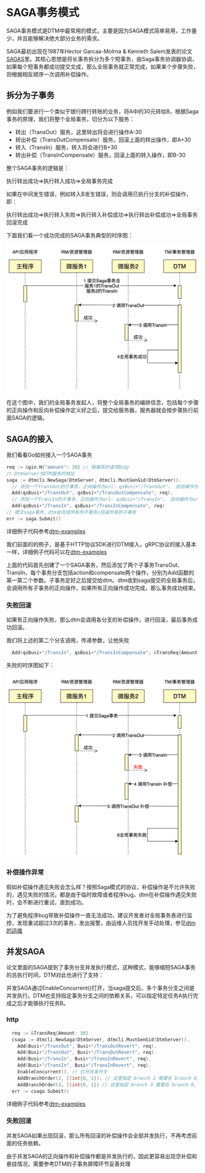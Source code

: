 # SAGA事务模式

SAGA事务模式是DTM中最常用的模式，主要是因为SAGA模式简单易用，工作量少，并且能够解决绝大部分业务的需求。

SAGA最初出现在1987年Hector Garcaa-Molrna & Kenneth Salem发表的论文[SAGAS](https://www.cs.cornell.edu/andru/cs711/2002fa/reading/sagas.pdf)里。其核心思想是将长事务拆分为多个短事务，由Saga事务协调器协调，如果每个短事务都成功提交文成，那么全局事务就正常完成，如果某个步骤失败，则根据相反顺序一次调用补偿操作。

## 拆分为子事务
例如我们要进行一个类似于银行跨行转账的业务，将A中的30元转给B，根据Saga事务的原理，我们将整个全局事务，切分为以下服务：
- 转出（TransOut）服务，这里转出将会进行操作A-30
- 转出补偿（TransOutCompensate）服务，回滚上面的转出操作，即A+30
- 转入（TransIn）服务，转入将会进行B+30
- 转出补偿（TransInCompensate）服务，回滚上面的转入操作，即B-30

整个SAGA事务的逻辑是：

执行转出成功=>执行转入成功=>全局事务完成

如果在中间发生错误，例如转入B发生错误，则会调用已执行分支的补偿操作，即：

执行转出成功=>执行转入失败=>执行转入补偿成功=>执行转出补偿成功=>全局事务回滚完成

下面我们看一个成功完成的SAGA事务典型的时序图：

![saga_normal](../imgs/saga_normal.jpg)

在这个图中，我们的全局事务发起人，将整个全局事务的编排信息，包括每个步骤的正向操作和反向补偿操作定义好之后，提交给服务器，服务器就会按步骤执行前面SAGA的逻辑。
## SAGA的接入

我们看看Go如何接入一个SAGA事务

``` go
req := &gin.H{"amount": 30} // 微服务的请求Body
// DtmServer为DTM服务的地址
saga := dtmcli.NewSaga(DtmServer, dtmcli.MustGenGid(DtmServer)).
  // 添加一个TransOut的子事务，正向操作为url: qsBusi+"/TransOut"， 逆向操作为url: qsBusi+"/TransOutCompensate"
  Add(qsBusi+"/TransOut", qsBusi+"/TransOutCompensate", req).
  // 添加一个TransIn的子事务，正向操作为url: qsBusi+"/TransIn"， 逆向操作为url: qsBusi+"/TransInCompensate"
  Add(qsBusi+"/TransIn", qsBusi+"/TransInCompensate", req)
// 提交saga事务，dtm会完成所有的子事务/回滚所有的子事务
err := saga.Submit()
```

详细例子代码参考[dtm-examples](https://github.com/dtm-labs/dtm-examples)

我们前面的的例子，是基于HTTP协议SDK进行DTM接入，gRPC协议的接入基本一样，详细例子代码可以在[dtm-examples](https://github.com/dtm-labs/dtm-examples)

上面的代码首先创建了一个SAGA事务，然后添加了两个子事务TransOut、TransIn，每个事务分支包括action和compensate两个操作，分别为Add函数的第一第二个参数。子事务定好之后提交给dtm。dtm收到saga提交的全局事务后，会调用所有子事务的正向操作，如果所有正向操作成功完成，那么事务成功结束。

### 失败回滚

如果有正向操作失败，那么dtm会调用各分支的补偿操作，进行回滚，最后事务成功回滚。

我们将上述的第二个分支调用，传递参数，让他失败

``` go
  Add(qsBusi+"/TransIn", qsBusi+"/TransInCompensate", &TransReq{Amount: 30, TransInResult: "FAILURE"})
```

失败的时序图如下：

![saga_rollback](../imgs/saga_rollback.jpg)

### 补偿操作异常

假如补偿操作遇见失败会怎么样？按照Saga模式的协议，补偿操作是不允许失败的，遇见失败的情况，都是由于临时故障或者程序bug。dtm在补偿操作遇见失败时，会不断进行重试，直到成功。

为了避免程序bug导致补偿操作一直无法成功，建议开发者对全局事务表进行监控，发现重试超过3次的事务，发出报警，由运维人员找开发手动处理，参见[dtm的运维](../deploy/maintain)

## 并发SAGA

论文里面的SAGA提到了事务分支并发执行模式，这种模式，能够缩短SAGA事务的总执行时间，DTM对此也进行了支持：

并发SAGA通过EnableConcurrent()打开，当saga提交后，多个事务分支之间是并发执行。DTM也支持指定事务分支之间的依赖关系，可以指定特定任务A执行完成之后才能够执行任务B。


### http

``` go
  req := &TransReq{Amount: 30}
  csaga := dtmcli.NewSaga(DtmServer, dtmcli.MustGenGid(DtmServer)).
    Add(Busi+"/TransOut", Busi+"/TransOutRevert", req).
    Add(Busi+"/TransOut", Busi+"/TransOutRevert", req).
    Add(Busi+"/TransIn", Busi+"/TransInRevert", req).
    Add(Busi+"/TransIn", Busi+"/TransInRevert", req).
    EnableConcurrent(). // 打开并发开关
    AddBranchOrder(2, []int{0, 1}). // 这里指定 branch 2 需要在 branch 0, branch 1之后执行
    AddBranchOrder(3, []int{0, 1}) // 这里指定 branch 3 需要在 branch 0, branch 1之后执行
  err := csaga.Submit()
```

详细例子代码参考[dtm-examples](https://github.com/dtm-labs/dtm-examples)

### 失败回滚

并发SAGA如果出现回滚，那么所有回滚的补偿操作会全部并发执行，不再考虑前面的任务依赖。

由于并发SAGA的正向操作和补偿操作都是并发执行的，因此更容易出现空补偿和悬挂情况，需要参考DTM的子事务屏障环节妥善处理


